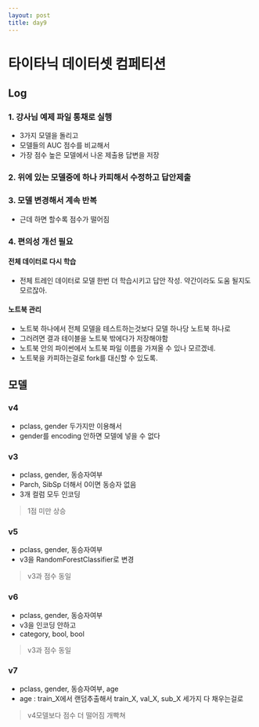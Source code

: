 ```yaml
---
layout: post
title: day9
---
```

# 타이타닉 데이터셋 컴페티션

## Log

### 1. 강사님 예제 파일 통채로 실행

- 3가지 모델을 돌리고
- 모델들의 AUC 점수를 비교해서
- 가장 점수 높은 모델에서 나온 제출용 답변을 저장

### 2. 위에 있는 모델중에 하나 카피해서 수정하고 답안제출

### 3. 모델 변경해서 계속 반복

- 근데 하면 할수록 점수가 떨어짐

### 4. 편의성 개선 필요

#### 전체 데이터로 다시 학습

- 전체 트레인 데이터로 모델 한번 더 학습시키고 답안 작성. 약간이라도 도움 될지도 모르잖아.

#### 노트북 관리

- 노트북 하나에서 전체 모델을 테스트하는것보다 모델 하나당 노트북 하나로
- 그러려면 결과 테이블을 노트북 밖에다가 저장해야함
- 노트북 안의 파이썬에서 노트북 파일 이름을 가져올 수 있나 모르겠네.
- 노트북을 카피하는걸로 fork를 대신할 수 있도록.

## 모델

### v4

- pclass, gender 두가지만 이용해서
- gender를 encoding 안하면 모델에 넣을 수 없다

### v3

- pclass, gender, 동승자여부
- Parch, SibSp 더해서 0이면 동승자 없음
- 3개 컬럼 모두 인코딩

> 1점 미만 상승
>
### v5

- pclass, gender, 동승자여부
- v3을 RandomForestClassifier로 변경

> v3과 점수 동일
>
### v6

- pclass, gender, 동승자여부
- v3을 인코딩 안하고
- category, bool, bool

> v3과 점수 동일

### v7

- pclass, gender, 동승자여부, age
- age : train_X에서 랜덤추출해서 train_X, val_X, sub_X 세가지 다 채우는걸로

> v4모델보다 점수 더 떨어짐 개빡쳐
